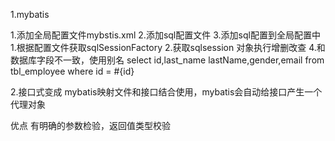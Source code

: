 1.mybatis

  1.添加全局配置文件mybstis.xml
  2.添加sql配置文件
  3.添加sql配置到全局配置中
      1.根据配置文件获取sqlSessionFactory
      2.获取sqlsession 对象执行增删改查
  4.和数据库字段不一致，使用别名
   select id,last_name lastName,gender,email from tbl_employee where id = #{id}    
   
2.接口式变成
  mybatis映射文件和接口结合使用，mybatis会自动给接口产生一个代理对象
  
  优点 有明确的参数检验，返回值类型校验
   